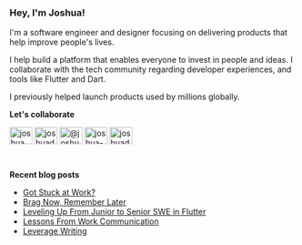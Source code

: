### Hey, I'm Joshua!

I'm a software engineer and designer focusing on delivering products that help improve people's lives.

I help build a platform that enables everyone to invest in people and ideas. I collaborate with the tech community regarding developer experiences, and tools like Flutter and Dart.

I previously helped launch products used by millions globally.
<br/>

**Let's collaborate**

<a href="https://twitter.com/joshuamdeguzman" target="blank"><img align="center" src="https://raw.githubusercontent.com/gauravghongde/social-icons/master/SVG/Color/Twitter.svg" alt="joshuamdeguzman" height="30" width="40" /></a>
<a href="https://linkedin.com/in/joshuadeguzman" target="blank"><img align="center" src="https://raw.githubusercontent.com/gauravghongde/social-icons/master/SVG/Color/LinkedIN.svg" alt="joshuadeguzman" height="30" width="40" /></a>
<a href="https://medium.com/@joshuamdeguzman" target="blank"><img align="center" src="https://raw.githubusercontent.com/gauravghongde/social-icons/master/SVG/Color/Medium.svg" alt="@joshuamdeguzman" height="30" width="40" /></a>
<a href="https://stackoverflow.com/users/10942908/joshua-de-guzman" target="blank"><img align="center" src="https://raw.githubusercontent.com/gauravghongde/social-icons/master/SVG/Color/Stackoverflow.svg" alt="joshua-de-guzman" height="30" width="40" /></a>
<a href="https://joshuamdeguzman.com" target="blank"><img align="center" src="https://raw.githubusercontent.com/gauravghongde/social-icons/master/SVG/Color/WWW.svg" alt="joshuadeguzman" height="30" width="40" /></a>

<br/>

**Recent blog posts**

<!-- BLOG-POST-LIST:START -->
- [Got Stuck at Work?](https://joshuamdeguzman.com/blog/got-stuck/)
- [Brag Now, Remember Later](https://joshuamdeguzman.com/blog/brag-now-remember-later/)
- [Leveling Up From Junior to Senior SWE in Flutter](https://joshuamdeguzman.com/blog/leveling-up-from-junior-to-senior-engineer-in-flutter/)
- [Lessons From Work Communication](https://joshuamdeguzman.com/blog/early-work-communication-lessons/)
- [Leverage Writing](https://joshuamdeguzman.com/blog/leverage-writing/)
<!-- BLOG-POST-LIST:END -->

[website]: https://joshuamdeguzman.com
[twitter]: https://twitter.com/suprdeclarative
[blog]: http://blog.joshuamdeguzman.com
[linkedin]: https://www.linkedin.com/in/joshuadeguzman
